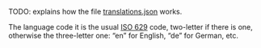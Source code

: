 
TODO: explains how the file [translations.json](../web/translations.json) works.

The language code it is the usual [ISO 629](https://en.wikipedia.org/wiki/List_of_ISO_639-2_codes) code, two-letter if there is one, otherwise the three-letter one: “en” for English, “de” for German, etc.

